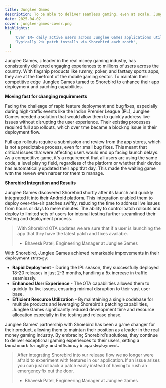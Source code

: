 ```yaml
---
title: Junglee Games
description: To be able to deliver seamless gaming, even at scale, Junglee Games is able to boost their apps reliability with Shorebird.
date: 2025-04-02
cover: junglee-games-cover.png
highlights:
  [
    'Over 1M+ daily active users across Junglee Games applications utilizing Shorebird',
    'Typically 2M+ patch installs via Shorebird each month',
  ]
---
```


Junglee Games, a leader in the real money gaming industry, has consistently delivered engaging experiences to millions of users across the country. With flagship products like rummy, poker, and fantasy sports apps, they are at the forefront of the mobile gaming sector. To maintain their competitive edge, Junglee Games turned to Shorebird to enhance their app deployment and patching capabilities.

**Moving fast for changing requirements**

Facing the challenge of rapid feature deployment and bug fixes, especially during high-traffic events like the Indian Premier League (IPL), Junglee Games needed a solution that would allow them to quickly address live issues without disrupting the user experience. Their existing processes required full app rollouts, which over time became a blocking issue in their deployment flow.

Full app rollouts require a submission and review from the app stores, which is not a predictable process, even for small bug fixes. This meant that critical issues that were affecting users would end up facing launch delays. As a competitive game, it's a requirement that all users are using the same code, a level playing field, regardless of the platform or whether their device has automatically updated their app that day. This made the waiting game with the review even harder for them to manage.

**Shorebird Integration and Results**

Junglee Games discovered Shorebird shortly after its launch and quickly integrated it into their Android platform. This integration enabled them to deploy over-the-air patches swiftly, reducing the time to address live issues from hours or days to mere minutes. The ability to control patch rollouts and deploy to limited sets of users for internal testing further streamlined their testing and deployment process.

> With Shorebird OTA updates we are sure that if a user is launching the app that they have the latest patch and fixes available.
>
> - Bhavesh Patel, Engineering Manager at Junglee Games

With Shorebird, Junglee Games achieved remarkable improvements in their deployment strategy:

- **Rapid Deployment** - During the IPL season, they successfully deployed 18-20 releases in just 2-3 months, handling a 5x increase in traffic seamlessly.
- **Enhanced User Experience** - The OTA capabilities allowed them to quickly fix live issues, ensuring minimal disruption to their vast user base.
- **Efficient Resource Utilization** - By maintaining a single codebase for multiple products and leveraging Shorebird’s patching capabilities, Junglee Games significantly reduced development time and resource allocation especially in the testing and release phase.

Junglee Games’ partnership with Shorebird has been a game changer for their product, allowing them to maintain their position as a leader in the real money gaming industry. By embracing Shorebird’s solutions, they continue to deliver exceptional gaming experiences to their users, setting a benchmark for agility and efficiency in app deployment.

> After integrating Shorebird into our release flow we no longer were afraid to experiment with features in our application. If an issue arises you can just rollback a patch easily instead of having to rush an emergency fix out the door.
>
> - Bhavesh Patel, Engineering Manager at Junglee Games
